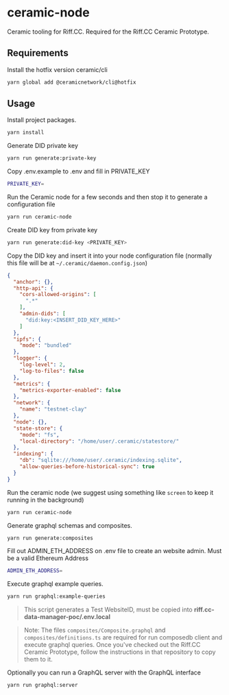 # ceramic-node
Ceramic tooling for Riff.CC. Required for the Riff.CC Ceramic Prototype.

## Requirements 

Install the hotfix version ceramic/cli

```bash
yarn global add @ceramicnetwork/cli@hotfix
```

## Usage

Install project packages.

```bash
yarn install
```

Generate DID private key

```bash
yarn run generate:private-key
```

Copy .env.example to .env and fill in PRIVATE_KEY
```bash
PRIVATE_KEY=
```

Run the Ceramic node for a few seconds and then stop it to generate a configuration file
```bash
yarn run ceramic-node
```

Create DID key from private key
```bash
yarn run generate:did-key <PRIVATE_KEY>
```

Copy the DID key and insert it into your node configuration file (normally this file will be at `~/.ceramic/daemon.config.json`)

```json
{
  "anchor": {},
  "http-api": {
    "cors-allowed-origins": [
      ".*"
    ],
    "admin-dids": [
      "did:key:<INSERT_DID_KEY_HERE>"
    ]
  },
  "ipfs": {
    "mode": "bundled"
  },
  "logger": {
    "log-level": 2,
    "log-to-files": false
  },
  "metrics": {
    "metrics-exporter-enabled": false
  },
  "network": {
    "name": "testnet-clay"
  },
  "node": {},
  "state-store": {
    "mode": "fs",
    "local-directory": "/home/user/.ceramic/statestore/"
  },
  "indexing": {
    "db": "sqlite:///home/user/.ceramic/indexing.sqlite",
    "allow-queries-before-historical-sync": true
  }
}
```

Run the ceramic node (we suggest using something like `screen` to keep it running in the background)

```bash
yarn run ceramic-node
```

Generate graphql schemas and composites.

```bash
yarn run generate:composites
```

Fill out ADMIN_ETH_ADDRESS on .env file to create an website admin. Must be a valid Ethereum Address
```bash
ADMIN_ETH_ADDRESS=
```

Execute graphql example queries.

```bash
yarn run graphql:example-queries
```
> This script generates a Test WebsiteID, must be copied into **riff.cc-data-manager-poc/.env.local**

> Note: The files `composites/Composite.graphql` and `composites/definitions.ts` are required for run composedb client and execute graphql queries. Once you've checked out the Riff.CC Ceramic Prototype, follow the instructions in that repository to copy them to it.

Optionally you can run a GraphQL server with the GraphQL interface
```bash
yarn run graphql:server
```
